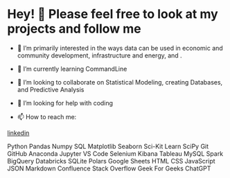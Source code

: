 # Hey! 👋 Please feel free to look at my projects and follow me 

- 🔭 I’m primarily interested in the ways data can be used in economic and community development, infrastructure and energy, and .
  
- 🌱 I’m currently learning CommandLine
  
- 👯 I’m looking to collaborate on Statistical Modeling, creating Databases, and Predictive Analysis
  
- 🤔 I’m looking for help with coding
  
- 📫 How to reach me:
  
[linkedin](https://www.linkedin.com/in/esayas-asefa-easy/)

Python Pandas Numpy SQL Matplotlib Seaborn Sci-Kit Learn SciPy Git GitHub Anaconda Jupyter VS Code Selenium Kibana Tableau MySQL Spark BigQuery Databricks SQLite Polars Google Sheets HTML CSS JavaScript JSON Markdown Confluence Stack Overflow Geek For Geeks ChatGPT
